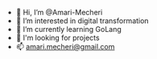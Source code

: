 - 👋 Hi, I’m @Amari-Mecheri
- 👀 I’m interested in digital transformation
- 🌱 I’m currently learning GoLang
- 💞️ I'm looking for projects
- 📫 amari.mecheri@gmail.com

<!---
Amari-Mecheri/Amari-Mecheri is a ✨ special ✨ repository because its `README.md` (this file) appears on your GitHub profile.
You can click the Preview link to take a look at your changes.
--->
